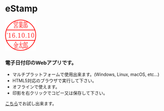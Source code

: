 # eStamp
![サンプル](https://github.com/wijie/eStamp/blob/images/sample.png)
### 電子日付印のWebアプリです。
- マルチプラットフォームで使用出来ます。(Windows, Linux, macOS, etc...)
- HTML5対応のブラウザで実行して下さい。
- オフラインで使えます。
- 印影を右クリックでコピー又は保存して下さい。

[こちら](http://wijie.github.io/eStamp)でお試し出来ます。
